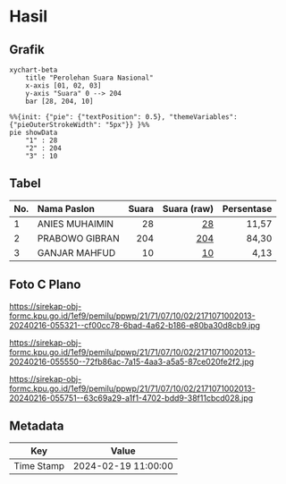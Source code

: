 # Hasil

## Grafik

```mermaid
xychart-beta
    title "Perolehan Suara Nasional"
    x-axis [01, 02, 03]
    y-axis "Suara" 0 --> 204
    bar [28, 204, 10]
```

```mermaid
%%{init: {"pie": {"textPosition": 0.5}, "themeVariables": {"pieOuterStrokeWidth": "5px"}} }%%
pie showData
    "1" : 28
    "2" : 204
    "3" : 10
```

## Tabel

| No. | Nama Paslon    | Suara | Suara (raw) | Persentase |
|:--- |:-------------- | -----:| -----------:| ----------:|
| 1   | ANIES MUHAIMIN | 28    | [28][p-1]   | 11,57      |
| 2   | PRABOWO GIBRAN | 204   | [204][p-2]  | 84,30      |
| 3   | GANJAR MAHFUD  | 10    | [10][p-3]   | 4,13       |


[p-1]: https://github.com/gigit-pemilu/pemilu-2024/blob/main/pilpres/hitung-suara/sub/21-kepulauan-riau/sub/71-kota-batam/sub/07-sei-beduk/sub/1002-duriangkang/sub/013-tps/sub/paslon-1.txt
[p-2]: https://github.com/gigit-pemilu/pemilu-2024/blob/main/pilpres/hitung-suara/sub/21-kepulauan-riau/sub/71-kota-batam/sub/07-sei-beduk/sub/1002-duriangkang/sub/013-tps/sub/paslon-2.txt
[p-3]: https://github.com/gigit-pemilu/pemilu-2024/blob/main/pilpres/hitung-suara/sub/21-kepulauan-riau/sub/71-kota-batam/sub/07-sei-beduk/sub/1002-duriangkang/sub/013-tps/sub/paslon-3.txt

## Foto C Plano

https://sirekap-obj-formc.kpu.go.id/1ef9/pemilu/ppwp/21/71/07/10/02/2171071002013-20240216-055321--cf00cc78-6bad-4a62-b186-e80ba30d8cb9.jpg

https://sirekap-obj-formc.kpu.go.id/1ef9/pemilu/ppwp/21/71/07/10/02/2171071002013-20240216-055550--72fb86ac-7a15-4aa3-a5a5-87ce020fe2f2.jpg

https://sirekap-obj-formc.kpu.go.id/1ef9/pemilu/ppwp/21/71/07/10/02/2171071002013-20240216-055751--63c69a29-a1f1-4702-bdd9-38f11cbcd028.jpg


## Metadata

| Key        | Value               |
| ---------- | ------------------- |
| Time Stamp | 2024-02-19 11:00:00 |



